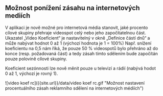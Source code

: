 ﻿---
categories: [fenix]
layout: fenix
---
## Možnost ponížení zásahu na internetových mediích
V aplikaci je nově možné pro internetová média stanovit, jaké procento cílové skupiny přehraje videospot celý nebo jeho započitatelnou část.
Ukazatel „Video Koeficient“ je nastavitelný v okně „Definice částí dnů“ a může nabývat hodnot 0 až 1 (výchozí hodnota je 1 = 100%)
Např. snížení koeficientu na 0,5 nám říká, že pouze 50 % videospotů bylo přehráno až do konce (resp. požadovaná část) a tedy zásah tímto sdělením bude započítán pouze polovině cílové skupiny.

Koeficient sezónnosti lze nově měnit pouze u televizí a rádií (nabývá hodot 0 až 1, výchozí je rovný 1).

![video koef rc]({{site.url}}/data/video koef rc.gif "Možnost nastavení procentuálního zásah reklamního sdělení na internetových médiích")
